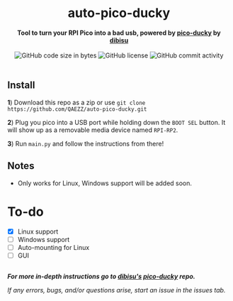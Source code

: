 <h1 align="center">auto-pico-ducky</h1>

<div align="center">
  <strong>Tool to turn your RPI Pico into a bad usb, powered by <a href="https://github.com/dbisu/pico-ducky">pico-ducky</a> by <a href="https://github.com/dbisu">dibisu</a></strong>
</div>

<br />

<div align="center">
  <img alt="GitHub code size in bytes" src="https://img.shields.io/github/languages/code-size/QAEZZ/auto-pico-ducky">
  <img alt="GitHub license" src="https://img.shields.io/github/license/QAEZZ/auto-pico-ducky">
  <img alt="GitHub commit activity" src="https://img.shields.io/github/commit-activity/m/QAEZZ/auto-pico-ducky">
</div>

<br />

## Install

__1__) Download this repo as a zip or use ``git clone https://github.com/QAEZZ/auto-pico-ducky.git``

__2__) Plug you pico into a USB port while holding down the `BOOT SEL` button. It will show up as a removable media device named `RPI-RP2`.

__3__) Run ``main.py`` and follow the instructions from there!

## Notes
* Only works for Linux, Windows support will be added soon.

# To-do
- [x] Linux support
- [ ] Windows support
- [ ] Auto-mounting for Linux
- [ ] GUI

##

***For more in-depth instructions go to <a href="https://github.com/dbisu">dibisu's</a> <a href="https://github.com/dbisu/pico-ducky">pico-ducky</a> repo.***

*If any errors, bugs, and/or questions arise, start an issue in the issues tab.*
